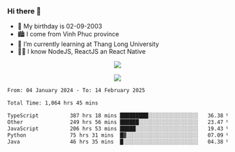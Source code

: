 ### Hi there 👋
- 🎂 My birthday is 02-09-2003
- 🏙️ I come from Vinh Phuc province
- 🌱 I’m currently learning at Thang Long University
- 🧑‍💻 I know NodeJS, ReactJS an React Native
<p align="center"><img src="https://github-readme-stats.vercel.app/api?username=tmquang0209&show_icons=true&theme=gradient"></p>
<p align="center"><img src="https://github-readme-stats.vercel.app/api/top-langs/?username=tmquang0209&hide=scss,css&langs_count=10"></p>
<!--START_SECTION:waka-->

```txt
From: 04 January 2024 - To: 14 February 2025

Total Time: 1,064 hrs 45 mins

TypeScript          387 hrs 18 mins █████████░░░░░░░░░░░░░░░░   36.38 %
Other               249 hrs 56 mins ██████░░░░░░░░░░░░░░░░░░░   23.47 %
JavaScript          206 hrs 53 mins █████░░░░░░░░░░░░░░░░░░░░   19.43 %
Python              75 hrs 31 mins  █▓░░░░░░░░░░░░░░░░░░░░░░░   07.09 %
Java                46 hrs 35 mins  █░░░░░░░░░░░░░░░░░░░░░░░░   04.38 %
```

<!--END_SECTION:waka-->
